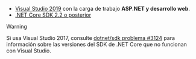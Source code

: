 * [Visual Studio 2019](https://visualstudio.microsoft.com/downloads/?utm_medium=microsoft&utm_source=docs.microsoft.com&utm_campaign=inline+link&utm_content=download+vs2019) con la carga de trabajo **ASP.NET y desarrollo web**.
* [.NET Core SDK 2.2 o posterior](https://dotnet.microsoft.com/download/dotnet-core)

> [!WARNING]
> Si usa Visual Studio 2017, consulte [dotnet/sdk problema #3124](https://github.com/dotnet/sdk/issues/3124) para información sobre las versiones del SDK de .NET Core que no funcionan con Visual Studio.
